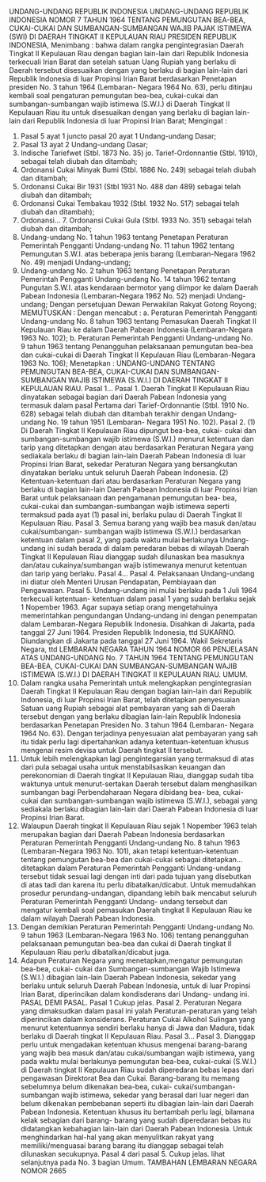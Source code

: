  UNDANG-UNDANG REPUBLIK INDONESIA UNDANG-UNDANG REPUBLIK INDONESIA NOMOR 7 TAHUN 1964 TENTANG PEMUNGUTAN BEA-BEA, CUKAI-CUKAI DAN SUMBANGAN-SUMBANGAN WAJIB PAJAK ISTIMEWA (SWI) DI DAERAH TINGKAT II KEPULAUAN RIAU PRESIDEN REPUBLIK INDONESIA,
Menimbang :
 bahwa dalam rangka pengintegrasian Daerah Tingkat II Kepulauan Riau dengan bagian lain-lain dari Republik Indonesia terkecuali Irian Barat dan setelah satuan Uang Rupiah yang berlaku di Daerah tersebut disesuaikan dengan yang berlaku di bagian lain-lain dari Republik Indonesia di luar Propinsi Irian Barat berdasarkan Penetapan presiden No. 3 tahun 1964 (Lembaran- Negara 1964 No. 63), perlu ditinjau kembali soal pengaturan pemungutan bea-bea, cukai-cukai dan sumbangan-sumbangan wajib istimewa (S.W.I.) di Daerah Tingkat II Kepulauan Riau itu untuk disesuaikan dengan yang berlaku di bagian lain-lain dari Republik Indonesia di luar Propinsi Irian Barat;
Mengingat :

1. Pasal 5 ayat 1 juncto pasal 20 ayat 1 Undang-undang Dasar;
2. Pasal 13 ayat 2 Undang-undang Dasar;
3. Indische Tariefwet (Stbl. 1873 No. 35) jo. Tarief-Ordonnantie (Stbl.
1910), sebagai telah diubah dan ditambah;
4. Ordonansi Cukai Minyak Bumi (Stbl. 1886 No. 249) sebagai telah diubah dan ditambah;
5. Ordonansi Cukai Bir 1931 (Stbl 1931 No. 488 dan 489) sebagai telah diubah dan ditambah;
6. Ordonansi Cukai Tembakau 1932 (Stbl. 1932 No. 517) sebagai telah diubah dan ditambah);
7. Ordonansi… 7. Ordonansi Cukai Gula (Stbl. 1933 No. 351) sebagai telah diubah dan ditambah;
8. Undang-undang No. 1 tahun 1963 tentang Penetapan Peraturan Pemerintah Pengganti Undang-undang No. 11 tahun 1962 tentang Pemungutan S.W.I. atas beberapa jenis barang (Lembaran-Negara 1962 No. 49) menjadi Undang-undang;
9. Undang-undang No. 2 tahun 1963 tentang Penetapan Peraturan Pemerintah Pengganti Undang-undang No. 14 tahun 1962 tentang Pungutan S.W.I. atas kendaraan bermotor yang diimpor ke dalam Daerah Pabean Indonesia (Lembaran-Negara 1962 No. 52) menjadi Undang-undang; Dengan persetujuan Dewan Perwakilan Rakyat Gotong Royong;
MEMUTUSKAN :
 Dengan mencabut :
a. Peraturan Pemerintah Pengganti Undang-undang No. 8 tahun 1963 tentang Pemasukan Daerah Tingkat II Kepulauan Riau ke dalam Daerah Pabean Indonesia (Lembaran-Negara 1963 No. 102);
b. Peraturan Pemerintah Pengganti Undang-undang No. 9 tahun 1963 tentang Penangguhan pelaksanaan pemungutan bea-bea dan cukai-cukai di Daerah Tingkat II Kepulauan Riau (Lembaran-Negara 1963 No. 106); Menetapkan : UNDANG-UNDANG TENTANG PEMUNGUTAN BEA-BEA, CUKAI-CUKAI DAN SUMBANGAN-SUMBANGAN WAJIB ISTIMEWA (S.W.I.) DI DAERAH TINGKAT II KEPULAUAN RIAU. Pasal 1… Pasal 1. Daerah Tingkat II Kepulauan Riau dinyatakan sebagai bagian dari Daerah Pabean Indonesia yang termasuk dalam pasal Pertama dari Tarief-Ordonnantie (Stbl. 1910 No. 628) sebagai telah diubah dan ditambah terakhir dengan Undang-undang No. 19 tahun 1951 (Lembaran- Negara 1951 No. 102). Pasal 2.
(1) Di Daerah Tingkat II Kepulauan Riau dipungut bea-bea, cukai- cukai dan sumbangan-sumbangan wajib istimewa (S.W.I.) menurut ketentuan dan tarip yang ditetapkan dengan atau berdasarkan Peraturan Negara yang sediakala berlaku di bagian lain-lain Daerah Pabean Indonesia di luar Propinsi Irian Barat, sekedar Peraturan Negara yang bersangkutan dinyatakan berlaku untuk seluruh Daerah Pabean Indonesia.
(2) Ketentuan-ketentuan dari atau berdasarkan Peraturan Negara yang berlaku di bagian lain-lain Daerah Pabean Indonesia di luar Propinsi Irian Barat untuk pelaksanaan dan pengamanan pemungutan bea- bea, cukai-cukai dan sumbangan-sumbangan wajib istimewa seperti termaksud pada ayat (1) pasal ini, berlaku pulau di Daerah Tingkat II Kepulauan Riau. Pasal 3. Semua barang yang wajib bea masuk dan/atau cukai/sumbangan- sumbangan wajib istimewa (S.W.I.) berdasarkan ketentuan dalam pasal 2, yang pada waktu mulai berlakunya Undang-undang ini sudah berada di dalam peredaran bebas di wilayah Daerah Tingkat II Kepulauan Riau dianggap sudah dilunaskan bea masuknya dan/atau cukainya/sumbangan wajib istimewanya menurut ketentuan dan tarip yang berlaku. Pasal 4… Pasal 4. Pelaksanaan Undang-undang ini diatur oleh Menteri Urusan Pendapatan, Pembiayaan dan Pengawasan. Pasal 5. Undang-undang ini mulai berlaku pada 1 Juli 1964 terkecuali ketentuan- ketentuan dalam pasal 1 yang sudah berlaku sejak 1 Nopember 1963. Agar supaya setiap orang mengetahuinya memerintahkan pengundangan Undang-undang ini dengan penempatan dalam Lembaran-Negara Republik Indonesia. Disahkan di Jakarta, pada tanggal 27 Juni 1964. Presiden Republik Indonesia, ttd SUKARNO. Diundangkan di Jakarta pada tanggal 27 Juni 1964. Wakil Sekretaris Negara, ttd LEMBARAN NEGARA TAHUN 1964 NOMOR 66 PENJELASAN ATAS UNDANG-UNDANG No. 7 TAHUN 1964 TENTANG PEMUNGUTAN BEA-BEA, CUKAI-CUKAI DAN SUMBANGAN-SUMBANGAN WAJIB ISTIMEWA (S.W.I.) DI DAERAH TINGKAT II KEPULAUAN RIAU. UMUM.
1. Dalam rangka usaha Pemerintah untuk melengkapkan pengintegrasian Daerah Tingkat II Kepulauan Riau dengan bagian lain-lain dari Republik Indonesia, di luar Propinsi Irian Barat, telah ditetapkan penyesuaian Satuan uang Rupiah sebagai alat pembayaran yang sah di Daerah tersebut dengan yang berlaku dibagian lain-lain Republik Indonesia berdasarkan Penetapan Presiden No. 3 tahun 1964 (Lembaran- Negara 1964 No. 63). Dengan terjadinya penyesuaian alat pembayaran yang sah itu tidak perlu lagi dipertahankan adanya ketentuan-ketentuan khusus mengenai resim devisa untuk Daerah tingkat II tersebut.
2. Untuk lebih melengkapkan lagi pengintegarsian yang termaksud di atas dari pula sebagai usaha untuk menstabilsasikan keuangan dan perekonomian di Daerah tingkat II Kepulauan Riau, dianggap sudah tiba waktunya untuk menurut-sertakan Daerah tersebut dalam menghasilkan sumbangan bagi Perbendaharaan Negara dibidang bea- bea, cukai-cukai dan sumbangan-sumbangan wajib istimewa (S.W.I.), sebagai yang sediakala berlaku dibagian lain-lain dari Daerah Pabean Indonesia di luar Propinsi Irian Barat.
3. Walaupun Daerah tingkat II Kepulauan Riau sejak 1 Nopember 1963 telah merupakan bagian dari Daerah Pabean Indonesia berdasarkan Peraturan Pemerintah Pengganti Undang-undang No. 8 tahun 1963 (Lembaran-Negara 1963 No. 101), akan tetapi ketentuan-ketentuan tentang pemungutan bea-bea dan cukai-cukai sebagai ditetapkan… ditetapkan dalam Peraturan Pemerintah Pengganti Undang-undang tersebut tidak sesuai lagi dengan inti dari pada tujuan yang disebutkan di atas tadi dan karena itu perlu dibatalkan/dicabut. Untuk memudahkan prosedur perundang-undangan, dipandang lebih baik mencabut seluruh Peraturan Pemerintah Pengganti Undang- undang tersebut dan mengatur kembali soal pemasukan Daerah tingkat II Kepulauan Riau ke dalam wilayah Daerah Pabean Indonesia.
4. Dengan demikian Peraturan Pemerintah Pengganti Undang-undang No. 9 tahun 1963 (Lembaran-Negara 1963 No. 106) tentang penangguhan pelaksanaan pemungutan bea-bea dan cukai di Daerah tingkat II Kepulauan Riau perlu dibatalkan/dicabut juga.
5. Adapun Peraturan Negara yang menetapkan,mengatur pemungutan bea-bea, cukai- cukai dan Sumbangan-sumbangan Wajib Istimewa (S.W.I.) dibagian lain-lain Daerah Pabean Indonesia, sekedar yang berlaku untuk seluruh Daerah Pabean Indonesia, untuk di luar Propinsi Irian Barat, diperincikan dalam kondisderans dari Undang- undang ini. PASAL DEMI PASAL.
Pasal 1
Cukup jelas. Pasal 2. Peraturan Negara yang dimaksudkan dalam pasal ini yalah Peraturan-peraturan yang telah diperincikan dalam konsiderans. Peraturan Cukai Alkohol Sulingan yang menurut ketentuannya sendiri berlaku hanya di Jawa dan Madura, tidak berlaku di Daerah tingkat II Kepulauan Riau. Pasal 3… Pasal 3. Dianggap perlu untuk mengadakan ketentuan khusus mengenai barang-barang yang wajib bea masuk dan/atau cukai/sumbangan wajib istimewa, yang pada waktu mulai berlakunya pemungutan bea-bea, cukai-cukai (S.W.I.) di Daerah tingkat II Kepulauan Riau sudah diperedaran bebas lepas dari pengawasan Direktorat Bea dan Cukai. Barang-barang itu memang sebelumnya belum dikenakan bea-bea, cukai- cukai/sumbangan-sumbangan wajib istimewa, sekedar yang berasal dari luar negeri dan belum dikenakan pembebanan seperti itu dibagian lain-lain dari Daerah Pabean Indonesia. Ketentuan khusus itu bertambah perlu lagi, bilamana kelak sebagian dari barang- barang yang sudah diperedaran bebas itu didatangkan kebahagian lain-lain dari Daerah Pabean Indonesia. Untuk menghindarkan hal-hal yang akan menyulitkan rakyat yang memiliki/menguasai barang barang itu dianggap sebagai telah dilunaskan secukupnya. Pasal 4 dari pasal 5. Cukup jelas. lihat selanjutnya pada No. 3 bagian Umum. TAMBAHAN LEMBARAN NEGARA NOMOR 2665